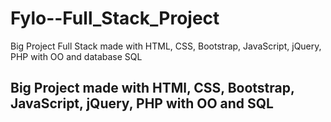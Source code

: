 # Fylo--Full_Stack_Project
Big Project Full Stack made with HTML, CSS, Bootstrap, JavaScript, jQuery, PHP with OO and database SQL

## Big Project made with HTMl, CSS, Bootstrap, JavaScript, jQuery, PHP with OO and SQL
